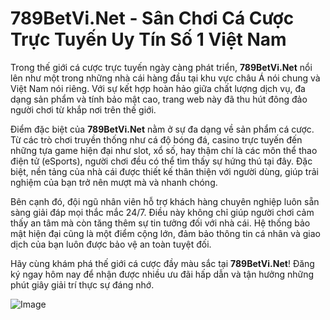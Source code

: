 # 789BetVi.Net - Sân Chơi Cá Cược Trực Tuyến Uy Tín Số 1 Việt Nam

Trong thế giới cá cược trực tuyến ngày càng phát triển, **789BetVi.Net** nổi lên như một trong những nhà cái hàng đầu tại khu vực châu Á nói chung và Việt Nam nói riêng. Với sự kết hợp hoàn hảo giữa chất lượng dịch vụ, đa dạng sản phẩm và tính bảo mật cao, trang web này đã thu hút đông đảo người chơi từ khắp nơi trên thế giới.

Điểm đặc biệt của **789BetVi.Net** nằm ở sự đa dạng về sản phẩm cá cược. Từ các trò chơi truyền thống như cá độ bóng đá, casino trực tuyến đến những tựa game hiện đại như slot, xổ số, hay thậm chí là các môn thể thao điện tử (eSports), người chơi đều có thể tìm thấy sự hứng thú tại đây. Đặc biệt, nền tảng của nhà cái được thiết kế thân thiện với người dùng, giúp trải nghiệm của bạn trở nên mượt mà và nhanh chóng.

Bên cạnh đó, đội ngũ nhân viên hỗ trợ khách hàng chuyên nghiệp luôn sẵn sàng giải đáp mọi thắc mắc 24/7. Điều này không chỉ giúp người chơi cảm thấy an tâm mà còn tăng thêm sự tin tưởng đối với nhà cái. Hệ thống bảo mật hiện đại cũng là một điểm cộng lớn, đảm bảo thông tin cá nhân và giao dịch của bạn luôn được bảo vệ an toàn tuyệt đối.

Hãy cùng khám phá thế giới cá cược đầy màu sắc tại **789BetVi.Net**! Đăng ký ngay hôm nay để nhận được nhiều ưu đãi hấp dẫn và tận hưởng những phút giây giải trí thực sự đáng nhớ.

![Image](https://github.com/user-attachments/assets/bd51ea9f-0666-407b-a7a7-98ead6de688c)